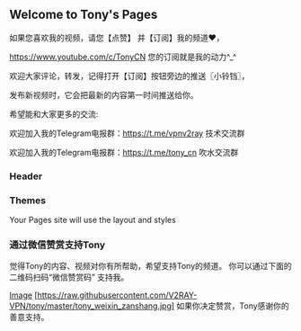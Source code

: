 ## Welcome to Tony's Pages
如果您喜欢我的视频，请您【点赞】 并【订阅】我的频道♥，

https://www.youtube.com/c/TonyCN 您的订阅就是我的动力^_^

欢迎大家评论，转发，记得打开【订阅】按钮旁边的推送〖小铃铛〗，

发布新视频时，它会把最新的内容第一时间推送给你。

希望能和大家更多的交流:

欢迎加入我的Telegram电报群：https://t.me/vpnv2ray  技术交流群

欢迎加入我的Telegram电报群：https://t.me/tony_cn  吹水交流群

### Header


###  Themes

Your Pages site will use the layout and styles 

### 通过微信赞赏支持Tony


觉得Tony的内容、视频对你有所帮助，希望支持Tony的频道。
你可以通过下面的二维码扫码“微信赞赏码” 支持我。

[Image](https://raw.githubusercontent.com/V2RAY-VPN/tony/master/tony_weixin_zanshang.jpg)
[https://raw.githubusercontent.com/V2RAY-VPN/tony/master/tony_weixin_zanshang.jpg]
如果你决定赞赏，Tony感谢你的善意️支持。


